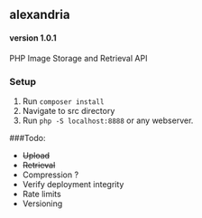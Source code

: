 ## alexandria
#### version 1.0.1
PHP Image Storage and Retrieval API

### Setup
1. Run `composer install`
2. Navigate to src directory
3. Run `php -S localhost:8888` or any webserver.

###Todo:
- ~~Upload~~
- ~~Retrieval~~
- Compression ?
- Verify deployment integrity
- Rate limits
- Versioning